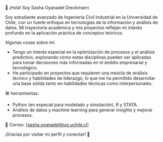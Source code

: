 👋 ¡Hola! Soy Sasha Oyanadel Dreckmann

Soy estudiante avanzado de Ingeniería Civil Industrial en la Universidad de Chile, con un fuerte enfoque en tecnologías de la información y análisis de datos. Mi trayectoria académica y mis proyectos reflejan mi interés profundo en la aplicación práctica de conceptos teóricos.

Algunas cosas sobre mi: 
- Tengo un interés especial en la optimización de procesos y el análisis predictivo, explorando cómo estas disciplinas pueden ser aplicadas para tomar decisiones más informadas en el ámbito empresarial y tecnológico.
- He participado en proyectos que requieren una mezcla de análisis técnico y habilidades de liderazgo, lo que me ha permitido desarrollar una base sólida tanto en habilidades técnicas como interpersonales.

🛠️ herramientas:
- Python (en especial para modelado y simulación), R y STATA.
- Análisis de datos y machine learning para generar insights y mejorar procesos.

📧 Correo: [sasha.oyanadel@ug.uchile.cl]

¡Gracias por visitar mi perfil y conectar! 🚀


